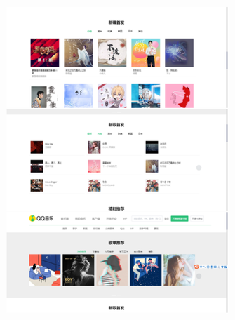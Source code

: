 ![新碟首发](https://github.com/zhangyaohu/qq-music-web/blob/master/src/views/images/qq.01.png)
![新歌首发](https://github.com/zhangyaohu/qq-music-web/blob/master/src/views/images/qq.02.png)
![歌单推荐](https://github.com/zhangyaohu/qq-music-web/blob/master/src/views/images/qq.03.png)